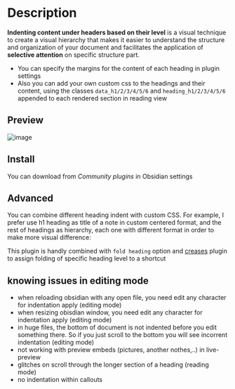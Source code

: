 # Description

**Indenting content under headers based on their level** is a visual technique to create a visual hierarchy that makes it easier to understand the structure and organization of your document and facilitates the application of **selective attention** on specific structure part. 

- You can specify the margins for the content of each heading in plugin settings
- Also you can add your own custom css to the headings and their content, using the classes `data_h1/2/3/4/5/6` and `heading_h1/2/3/4/5/6` appended to each rendered section in reading view

## Preview

![image](https://github.com/svonjoi/obsidian-heading-level-indent/assets/58810368/bb4dcf60-edff-4c3a-9c24-a06986b888d9)

## Install

You can download from *Community plugins* in Obsidian settings

## Advanced

You can combine different heading indent with custom CSS. For example, I prefer use h1 heading as title of a note in custom centered format, and the rest of headings as hierarchy, each one with different format in order to make more visual difference:

This plugin is handly combined with `fold heading` option and [creases](https://github.com/liamcain/obsidian-creases) plugin to assign folding of specific heading level to a shortcut

## knowing issues in editing mode

- when reloading obsidian with any open file, you need edit any character for indentation apply (editing mode)
- when resizing obisdian window, you need edit any character for indentation apply (editing mode)
- in huge files, the bottom of document is not indented before you edit something there. So if you just scroll to the bottom you will see incorrent indentation (editing mode)
- not working with preview embeds (pictures, another nothes,..) in live-preview
- glitches on scroll through the longer section of a heading (reading mode)
- no indentation within callouts

